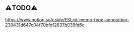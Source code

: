 ## ⚠️TODO⚠️

https://www.notion.so/cside/ESLint-memo-type-annotation-239431d647c04f70bfdf2837b039fd6c
